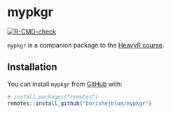 
<!-- README.md is generated from README.Rmd. Please edit that file -->

# mypkgr

<!-- badges: start -->

[![R-CMD-check](https://github.com/borishejblum/mypkgr/actions/workflows/R-CMD-check.yaml/badge.svg)](https://github.com/borishejblum/mypkgr/actions/workflows/R-CMD-check.yaml)
<!-- badges: end -->

`mypkgr` is a companion package to the [HeavyR
course](https://heavyr.borishejblum.science).

## Installation

You can install `mypkgr` from [GitHub](https://github.com/) with:

``` r
# install.packages("remotes")
remotes::install_github("borishejblum/mypkgr")
```
